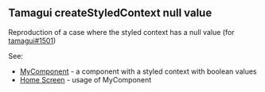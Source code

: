 ## Tamagui createStyledContext null value

Reproduction of a case where the styled context has a null value
(for [tamagui#1501](https://github.com/tamagui/tamagui/pull/1501))

See: 
- [MyComponent](./packages/ui/src/MyComponent.tsx) - a component with a styled context with boolean values
- [Home Screen](./packages/app/features/home/screen.tsx) - usage of MyComponent
